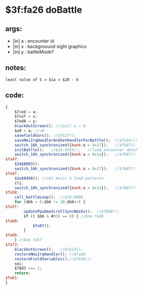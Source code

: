 ﻿
# $3f:fa26 doBattle


## args:
+	[in] a : encounter id
+	[in] x : backgroound sight graphics
+	[in] y : battleMode?
## notes:
	least value of S = $1a = $20 - 6
## code:
```js
{
	$7ced = a;
	$7cef = x;
	$7ed8 = y;
	blackOutScreen(); //[out] a = 0
	$a9 = a; //=0
	saveFieldVars(); //$fb17();
	saveNmiIrqHandlerAndSetHandlerForBattle();	//$fab5();
	switch_16k_synchronized({bank:a = 0x17});	//$fb87()
	initBattle();	//$2e:9d56();	//load encounter data?
	switch_16k_synchronized({bank:a = 0x1a});	//$fb87()
$fa47:
	$34$8003();
	switch_16k_synchronized({bank:a = 0x17});	//$fb87()
$fa4f:
	$2e$9d50();	//set music & load patterns
	cli;
	switch_16k_synchronized({bank:a = 0x1a});	//$fb87()
$fa58:
	call_battleLoop();	//$34:8000
	for ($b6 = 0;$b6 != 20;$b6++) {
$fa5f:
		updatePpuDmaScrollSyncNmiEx();	//$f8b0();
		if (( $b6 & #03) == 0) { //bne fa6b
$fa68:
			$fa87();
		}
$fa6b:
	} //bne fa5f
$fa73:
	blackOutScreen();	//$fa1d();
	restoreNmiIrqHandler();	//$fadd
	restoreFieldVariables();//$f83b();
	sei;
	$78d3 <<= 1;
	return;
$fa81:
}
```



